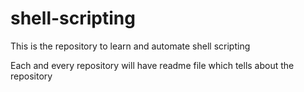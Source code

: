 # shell-scripting
This is the repository to learn and automate shell scripting 


Each and every repository will have readme file which tells about the repository